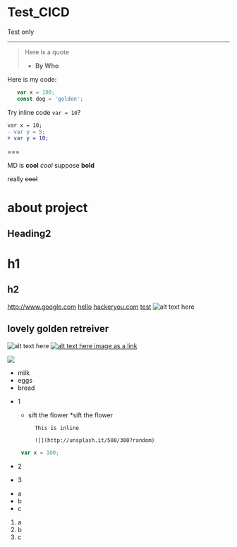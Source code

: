 # Test_CICD
Test only 

---
> Here is a quote
>
> - **By Who**

Here is my code:
```js
   var x = 100;
   const dog = 'golden';
```

Try inline code `var = 10`?

```diff
var x = 10;
- var y = 5;
+ var y = 10;
```

===

MD is **cool**
_cool_
suppose __bold__

really ~~cool~~

# about project
## Heading2
h1
===
h2
---
<http://www.google.com>
[hello](http://www.google.com)
[hackeryou.com](http://www.yahoo.com.hk "This is to yahoo")
[test][1]
![alt text here](https://www.amazon.com/images/I/71OIr%2Bn5oUL.jpg "hover Wow delicious")
## lovely golden retreiver
![alt text here][golden retreiver]
[![alt text here image as a link](https://i.pinimg.com/originals/0c/e8/cd/0ce8cddcbbb19d11199fa8ae2d81927f.jpg)](https://i.pinimg.com/originals/0c/e8/cd/0ce8cddcbbb19d11199fa8ae2d81927f.jpg "img link")

[<img src="http://unsplash.it/50/50?image=1000">](http://unsplash.it/500/500?image=1000)

* milk
* eggs
* bread

- 1
    * sift the flower
        *sift the flower
        
            This is inline
            
            ![](http://unsplash.it/500/300?random)
            
   ```js
    var x = 100;
   ```
   
- 2
- 3

+ a
+ b
+ c

1. a
1. b
1. c


[1]: http://www.google.com.hk
[golden retreiver]: https://i.pinimg.com/originals/0c/e8/cd/0ce8cddcbbb19d11199fa8ae2d81927f.jpg
